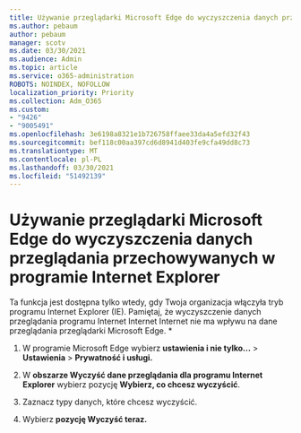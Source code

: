 ```yaml
---
title: Używanie przeglądarki Microsoft Edge do wyczyszczenia danych przeglądania przechowywanych w programie Internet Explorer
ms.author: pebaum
author: pebaum
manager: scotv
ms.date: 03/30/2021
ms.audience: Admin
ms.topic: article
ms.service: o365-administration
ROBOTS: NOINDEX, NOFOLLOW
localization_priority: Priority
ms.collection: Adm_O365
ms.custom:
- "9426"
- "9005491"
ms.openlocfilehash: 3e6198a8321e1b726758ffaee33da4a5efd32f43
ms.sourcegitcommit: bef118c00aa397cd6d8941d403fe9cfa49dd8c73
ms.translationtype: MT
ms.contentlocale: pl-PL
ms.lasthandoff: 03/30/2021
ms.locfileid: "51492139"
---
```

# <a name="use-microsoft-edge-to-clear-the-browsing-data-stored-by-internet-explorer"></a>Używanie przeglądarki Microsoft Edge do wyczyszczenia danych przeglądania przechowywanych w programie Internet Explorer

Ta funkcja jest dostępna tylko wtedy, gdy Twoja organizacja włączyła tryb programu Internet Explorer (IE). Pamiętaj, że wyczyszczenie danych przeglądania programu Internet Internet Internet nie ma wpływu na dane przeglądania przeglądarki Microsoft Edge.
*
1. W programie Microsoft Edge wybierz **ustawienia i nie tylko...**  >  **Ustawienia**  >  **Prywatność i usługi.**

1. W **obszarze Wyczyść dane przeglądania dla programu Internet Explorer** wybierz pozycję **Wybierz, co chcesz wyczyścić**.

1. Zaznacz typy danych, które chcesz wyczyścić.

1. Wybierz **pozycję Wyczyść teraz.**
